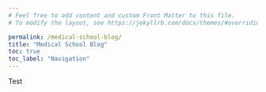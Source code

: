```yaml
---
# Feel free to add content and custom Front Matter to this file.
# To modify the layout, see https://jekyllrb.com/docs/themes/#overriding-theme-defaults

permalink: /medical-school-blog/
title: "Medical School Blog"
toc: true
toc_label: "Navigation"
---
```


Test

